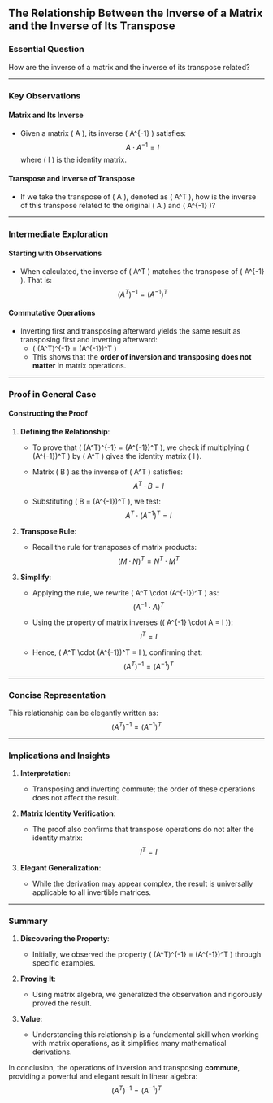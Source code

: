 ## The Relationship Between the Inverse of a Matrix and the Inverse of Its Transpose

### Essential Question
How are the inverse of a matrix and the inverse of its transpose related?

---

### Key Observations

#### Matrix and Its Inverse
- Given a matrix \( A \), its inverse \( A^{-1} \) satisfies:
  $$
  A \cdot A^{-1} = I
  $$
  where \( I \) is the identity matrix.

#### Transpose and Inverse of Transpose
- If we take the transpose of \( A \), denoted as \( A^T \), how is the inverse of this transpose related to the original \( A \) and \( A^{-1} \)?

---

### Intermediate Exploration

#### Starting with Observations
- When calculated, the inverse of \( A^T \) matches the transpose of \( A^{-1} \). That is:
  $$
  (A^T)^{-1} = (A^{-1})^T
  $$

#### Commutative Operations
- Inverting first and transposing afterward yields the same result as transposing first and inverting afterward:
  - \( (A^T)^{-1} = (A^{-1})^T \)
  - This shows that the **order of inversion and transposing does not matter** in matrix operations.

---

### Proof in General Case

#### Constructing the Proof
1. **Defining the Relationship**:
   - To prove that \( (A^T)^{-1} = (A^{-1})^T \), we check if multiplying \( (A^{-1})^T \) by \( A^T \) gives the identity matrix \( I \).

   - Matrix \( B \) as the inverse of \( A^T \) satisfies:
     $$
     A^T \cdot B = I
     $$

   - Substituting \( B = (A^{-1})^T \), we test:
     $$
     A^T \cdot (A^{-1})^T = I
     $$

2. **Transpose Rule**:
   - Recall the rule for transposes of matrix products:
     $$
     (M \cdot N)^T = N^T \cdot M^T
     $$

3. **Simplify**:
   - Applying the rule, we rewrite \( A^T \cdot (A^{-1})^T \) as:
     $$
     (A^{-1} \cdot A)^T
     $$

   - Using the property of matrix inverses (\( A^{-1} \cdot A = I \)):
     $$
     I^T = I
     $$

   - Hence, \( A^T \cdot (A^{-1})^T = I \), confirming that:
     $$
     (A^T)^{-1} = (A^{-1})^T
     $$

---

### Concise Representation
This relationship can be elegantly written as:
$$
(A^T)^{-1} = (A^{-1})^T
$$

---

### Implications and Insights

1. **Interpretation**:
   - Transposing and inverting commute; the order of these operations does not affect the result.

2. **Matrix Identity Verification**:
   - The proof also confirms that transpose operations do not alter the identity matrix:
     $$
     I^T = I
     $$

3. **Elegant Generalization**:
   - While the derivation may appear complex, the result is universally applicable to all invertible matrices.

---

### Summary

1. **Discovering the Property**:
   - Initially, we observed the property \( (A^T)^{-1} = (A^{-1})^T \) through specific examples.

2. **Proving It**:
   - Using matrix algebra, we generalized the observation and rigorously proved the result.

3. **Value**:
   - Understanding this relationship is a fundamental skill when working with matrix operations, as it simplifies many mathematical derivations.

In conclusion, the operations of inversion and transposing **commute**, providing a powerful and elegant result in linear algebra:
$$
(A^T)^{-1} = (A^{-1})^T
$$